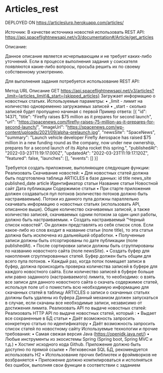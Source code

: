 # Articles_rest
DEPLOYED ON https://articleslurp.herokuapp.com/articles/

Источник:
В качестве источника новостей использовать REST API: https://api.spaceflightnewsapi.net/v3/documentation#/Article/get_articles

Описание:

Данное описание является исчерпывающим и не требует каких-либо уточнений. 
Если в процессе выполнения задания у соискателя появляются какие-либо вопросы, просьба решить их по своему собственному усмотрению.

Для выполнения задания потребуется использование REST API:

Метод	URL	Описание
GET	https://api.spaceflightnewsapi.net/v3/articles?_limit={articles_limit}&_start={skipped_articles}
	Загружает информацию о новостных статьях.
Используемые параметры:
•	_limit - лимит на количество одновременно загружаемых записей
•	_start - сколько записей будет пропущено начиная с первой
Пример ответа:
[{
    "id": 14371,
    "title": "Firefly raises $75 million as it prepares for second launch",
    "url": "https://spacenews.com/firefly-raises-75-million-as-it-prepares-for-second-launch/",
    "imageUrl": "https://spacenews.com/wp-content/uploads/2021/09/alpha-prelaunch.jpg",
    "newsSite": "SpaceNews",
    "summary": "Launch vehicle developer Firefly Aerospace has raised $75 million in a new funding round as the company, now under new ownership, prepares for a second launch of its Alpha rocket this spring.",
    "publishedAt": "2022-03-23T11:19:17.000Z",
    "updatedAt": "2022-03-23T11:19:17.120Z",
    "featured": false,
    "launches": [],
    "events": []
  }]

Требуется создать приложение, выполняющее следующие функции:
Реализовать Скачивание новостей:
•	Для новостных статей должна быть подготовлена таблица ARTICLES в базе данных:
id	title	news_site	published_date	article
Идентификатор статьи	Название статьи	Новостной сайт	Дата публикации	Содержимое статьи
•	При старте приложения должен создаваться пул потоков (количество потоков должно быть настраиваемым). Потоки из данного пула должны параллельно скачивать информацию о новостных статьях (использовать API, описанное выше).
 Общее количество скачиваемых записей, а также количество записей, скачиваемых одним потоком за один цикл работы, должно быть настраиваемым. 
•	Создать настраиваемый "Черный список новостей". Он должен представлять из себя список слов. Если какое-либо из слов входит в название статьи (поле title), то эта статья должна быть исключена из дальнейшей обработки.
•	Полученные записи должны быть отсортированы по дате публикации (поле publishedAt).
•	После сортировки записи должны быть сгруппированы по названию новостного сайта (поле newsSite).
•	Создать буфер для накопления сгруппированных статей. Буфер должен быть общим для всего пула потоков.
•	Каждый раз, когда поток помещает записи в буфер, должна происходить проверка количества записей в буфере для каждого новостного сайта. Если количество записей в буфере больше или равно заданного (настраиваемого) лимита, то необходимо: 
o	взять все записи для данного новостного сайта
o	скачать содержимое статей, используя поле url 
o	поместить всю необходимую информацию для скачанных статей в таблицу ARTICLES
o	записи о скачанных статьях должны быть удалены из буфера
Данный механизм должен запускаться в случае, если скачаны все необходимые записи, независимо от достижения лимита.
Реализовать API по выдаче новостных статей:
Реализовать HTTP API по выдаче новостных статей, который :
•	Выдает все сохраненные в БД статьи
•	Даёт возможность запросить конкретную статью по идентификатору
•	Даёт возможность запросить список статей по новостному сайту
Используемые технологии и прочие требования:
•	Самая свежая версия Java (https://openjdk.java.net/)
•	Любые инструменты из экосистемы Spring (Spring boot, Spring MVC и т.д.)
•	Хостинг исходного кода Github. Приложение должно быть доступно по прямой ссылке
•	Легковесная SQL БД, рекомендуется использовать H2
•	Использование прочих библиотек и фрэймворков не возбраняется
•	Приложение должно компилироваться и исполняться без ошибок, выполняя свои функции в соответствии с заданием
